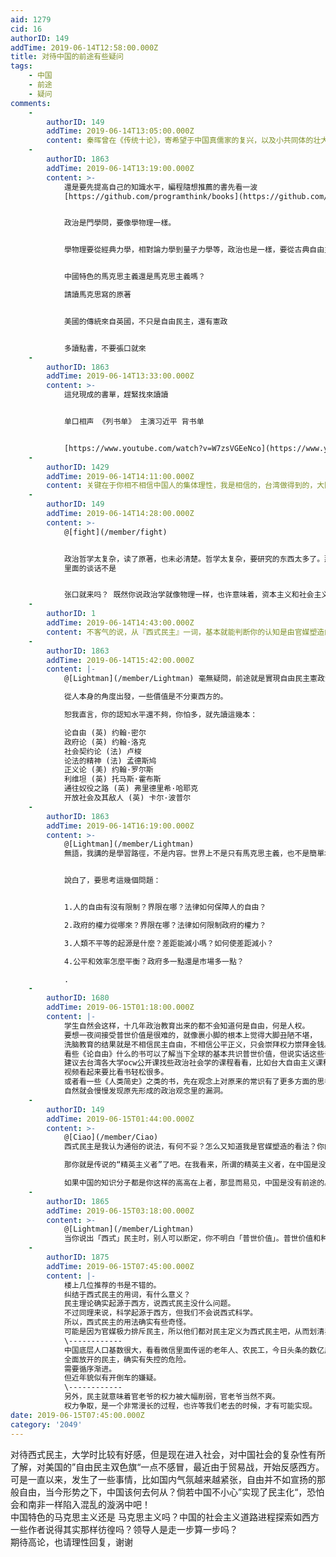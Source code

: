```yaml
---
aid: 1279
cid: 16
authorID: 149
addTime: 2019-06-14T12:58:00.000Z
title: 对待中国的前途有些疑问
tags:
    - 中国
    - 前途
    - 疑问
comments:
    -
        authorID: 149
        addTime: 2019-06-14T13:05:00.000Z
        content: 秦晖曾在《传统十论》，寄希望于中国真儒家的复兴，以及小共同体的壮大，可是看起来这些遥遥无期而且没有苗头啊
    -
        authorID: 1863
        addTime: 2019-06-14T13:19:00.000Z
        content: >-
            還是要先提高自己的知識水平，編程隨想推薦的書先看一波
            [https://github.com/programthink/books](https://github.com/programthink/books)


            政治是門學問，要像學物理一樣。


            學物理要從經典力學，相對論力學到量子力學等，政治也是一樣，要從古典自由主義，憲政理論，馬克思主義到新自由主義等等


            中國特色的馬克思主義還是馬克思主義嗎？  

            請讀馬克思寫的原著


            美國的傳統來自英國，不只是自由民主，還有憲政


            多讀點書，不要張口就來
    -
        authorID: 1863
        addTime: 2019-06-14T13:33:00.000Z
        content: >-
            這兒現成的書單，趕緊找來讀讀


            单口相声 《列书单》 主演习近平 背书单


            [https://www.youtube.com/watch?v=W7zsVGEeNco](https://www.youtube.com/watch?v=W7zsVGEeNco)
    -
        authorID: 1429
        addTime: 2019-06-14T14:11:00.000Z
        content: 关键在于你相不相信中国人的集体理性，我是相信的，台湾做得到的，大陆一样做得到
    -
        authorID: 149
        addTime: 2019-06-14T14:28:00.000Z
        content: >-
            @[fight](/member/fight)


            政治哲学太复杂，读了原著，也未必清楚。哲学太复杂，要研究的东西太多了。那是不是又要从苏格拉底看起？政治就是应该要讨论的，柏拉图的理想国
            里面的谈话不是


            张口就来吗？ 既然你说政治学就像物理一样，也许意味着，资本主义和社会主义会一统为”大统一场论“这样的思想吧（虽然还没成功，但是很期待）
    -
        authorID: 1
        addTime: 2019-06-14T14:43:00.000Z
        content: 不客气的说，从『西式民主』一词，基本就能判断你的认知是由官媒塑造的。如果不想读书，又不肯学英文，那还是不要一开口『中国的前途』。
    -
        authorID: 1863
        addTime: 2019-06-14T15:42:00.000Z
        content: |-
            @[Lightman](/member/Lightman) 毫無疑問，前途就是實現自由民主憲政法治，問題是該怎麼做才能實現？

            從人本身的角度出發，一些價值是不分東西方的。

            恕我直言，你的認知水平還不夠，你怕多，就先讀這幾本：

            论自由 (英) 约翰·密尔  
            政府论 (英) 约翰·洛克  
            社会契约论 (法) 卢梭  
            论法的精神 (法) 孟德斯鸠  
            正义论 (美) 约翰·罗尔斯  
            利维坦 (英) 托马斯·霍布斯  
            通往奴役之路 (英) 弗里德里希·哈耶克  
            开放社会及其敌人 (英) 卡尔·波普尔
    -
        authorID: 1863
        addTime: 2019-06-14T16:19:00.000Z
        content: >-
            @[Lightman](/member/Lightman)
            無語，我講的是學習路徑，不是内容。世界上不是只有馬克思主義，也不是簡單地划分为资本主义和社会主义。


            說白了，要思考這幾個問題：


            1.人的自由有沒有限制？界限在哪？法律如何保障人的自由？  

            2.政府的權力從哪來？界限在哪？法律如何限制政府的權力？  

            3.人類不平等的起源是什麼？差距能減小嗎？如何使差距減小？  

            4.公平和效率怎麼平衡？政府多一點還是市場多一點？  

            .
    -
        authorID: 1680
        addTime: 2019-06-15T01:18:00.000Z
        content: |-
            学生自然会这样，十几年政治教育出来的都不会知道何是自由，何是人权。  
            要想一夜间接受普世价值是很难的，就像裹小脚的根本上觉得大脚丑陋不堪，  
            洗脑教育的结果就是不相信民主自由，不相信公平正义，只会崇拜权力崇拜金钱。  
            看些《论自由》什么的书可以了解当下全球的基本共识普世价值，但说实话这些书刚开始看是很枯燥的。  
            建议去台湾各大学ocw公开课找些政治社会学的课程看看，比如台大自由主义课程等等，  
            视频看起来要比看书轻松很多。  
            或者看一些《人类简史》之类的书，先在观念上对原来的常识有了更多方面的思考后，  
            自然就会慢慢发现原先形成的政治观念里的漏洞。
    -
        authorID: 149
        addTime: 2019-06-15T01:44:00.000Z
        content: >-
            @[Ciao](/member/Ciao)
            西式民主是我认为通俗的说法，有何不妥？怎么又知道我是官媒塑造的看法？你的意思是只有您这样的人才配谈中国的前途吗？  

            那你就是传说的“精英主义者”了吧。在我看来，所谓的精英主义者，在中国是没有出路的。因为，你不可否认，中国太大了，而你这样的“精英”太少。我说“政治哲学太复杂，读了原著，也未必清楚。哲学太复杂，要研究的东西太多了。”说明至少我还是看过一点的，德国哲学和希腊哲学在我外行人看来的确复杂得很，难道只有达到专业的程度才配谈论政治？  

            如果中国的知识分子都是你这样的高高在上者，那显而易见，中国是没有前途的。
    -
        authorID: 1865
        addTime: 2019-06-15T03:18:00.000Z
        content: >-
            @[Lightman](/member/Lightman)
            当你说出「西式」民主时，别人可以断定，你不明白「普世价值」。普世价值和种族、国家无关。
    -
        authorID: 1875
        addTime: 2019-06-15T07:45:00.000Z
        content: |-
            楼上几位推荐的书是不错的。  
            纠结于西式民主的用词，有什么意义？  
            民主理论确实起源于西方，说西式民主没什么问题。  
            不过同理来说，科学起源于西方，但我们不会说西式科学。  
            所以，西式民主的用法确实有些奇怪。  
            可能是因为官媒极力排斥民主，所以他们都对民主定义为西式民主吧，从而划清界限。  
            \------------  
            中国底层人口基数很大，看看微信里面传谣的老年人、农民工，今日头条的数亿用户。  
            全面放开的民主，确实有失控的危险。  
            需要循序渐进。  
            但近年貌似有开倒车的嫌疑。  
            \------------  
            另外，民主就意味着官老爷的权力被大幅削弱，官老爷当然不爽。  
            权力争取，是一个非常漫长的过程，也许等我们老去的时候，才有可能实现。
date: 2019-06-15T07:45:00.000Z
category: '2049'
---
```


对待西式民主，大学时比较有好感，但是现在进入社会，对中国社会的复杂性有所了解，对美国的”自由民主双色旗“一点不感冒，最近由于贸易战，开始反感西方。可是一直以来，发生了一些事情，比如国内气氛越来越紧张，自由并不如宣扬的那般自由，当今形势之下，中国该何去何从？倘若中国不小心”实现了民主化“，恐怕会和南非一样陷入混乱的漩涡中吧！  
中国特色的马克思主义还是 马克思主义吗？中国的社会主义道路进程探索如西方一些作者说得其实那样彷徨吗？领导人是走一步算一步吗？  
期待高论，也请理性回复，谢谢
